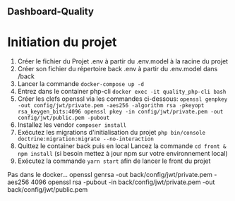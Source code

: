 ## Dashboard-Quality

# Initiation du projet
1. Créer le fichier du Projet .env à partir du .env.model à la racine du projet
2. Créer son fichier du répertoire back .env à partir du .env.model dans /back
3. Lancer la commande
`docker-compose up -d`
4. Entrez dans le container php-cli `docker exec -it quality_php-cli bash`
5. Créer les clefs openssl via les commandes ci-dessous:
`
openssl genpkey -out config/jwt/private.pem -aes256 -algorithm rsa -pkeyopt rsa_keygen_bits:4096
openssl pkey -in config/jwt/private.pem -out config/jwt/public.pem -pubout
`
6. Installez les vendor `composer install`
7. Exécutez les migrations d'initialisation du projet `php bin/console doctrine:migration:migrate --no-interaction`
8. Quittez le container back puis en local Lancez la commande `cd front & npm install` (si besoin mettez à jour npm sur votre environnement local)
9. Exécutez la commande `yarn start` afin de lancer le front du projet


Pas dans le docker...
openssl genrsa -out back/config/jwt/private.pem -aes256 4096
openssl rsa -pubout -in back/config/jwt/private.pem -out back/config/jwt/public.pem